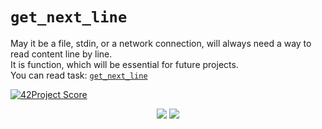 # `get_next_line`

May it be a file, stdin, or a network connection, will always need a way to read content line by line.\
It is  function, which will be essential for future projects.<br>
You can read task: [`get_next_line`](en.get_next_line.pdf)

[![42Project Score](https://badge42.herokuapp.com/api/project/dhawkgir/get_next_line)](https://projects.intra.42.fr/projects/42cursus-get_next_line/projects_users/2396134)

<p align="center">
<img src="https://komarev.com/ghpvc/?username=aperop&style=plastic&label=Views"><img>
<img src="https://badges.pufler.dev/visits/aperop/get_next_line?color=black&logo=github" />
</p>
